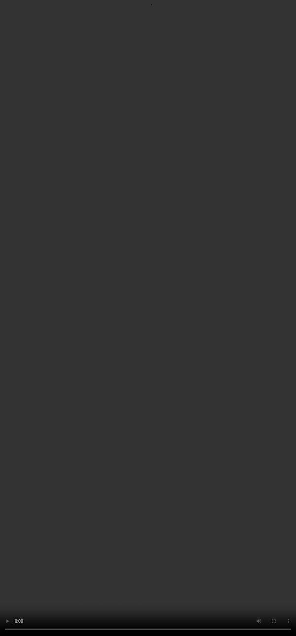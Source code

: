# <span style="color:#364BC9">Wrapping-Up</span>

<video src="${PRIVATE_PROMPTING_VIDEO_12}" frameborder="0" allowfullscreen style="position: absolute; top: 0; left: 0; width: 100%; height: 100%; border: none; object-fit: cover;" controls="" controlslist="nodownload nofullscreen" style="width: 100%" />

## **What You’ve Learned**

:::tip
* **Core Prompt Structure:** Role, Context, Task, Scope, Format, Edge-Case Handling
* **Advanced Techniques:** Instruction Chaining, Few-Shot Prompting, Chain-of-Thought (CoT), Tree-of-Thought (ToT)
* **The P.R.E.C.I.S.E. Framework:** A reusable system for scalable, high-quality prompting
:::